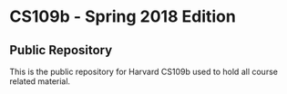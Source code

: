 # CS109b - Spring 2018 Edition
## Public Repository 

This is the public repository for Harvard CS109b used to hold all course
related material. 
